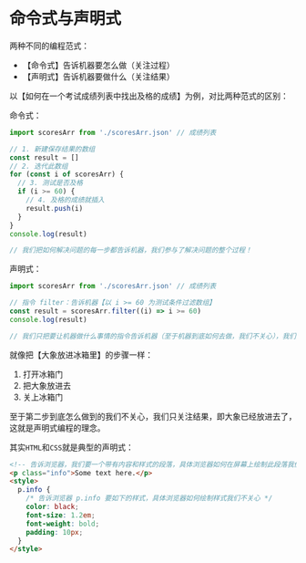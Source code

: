 # 命令式与声明式

两种不同的编程范式：

- 【命令式】告诉机器要怎么做（关注过程）
- 【声明式】告诉机器要做什么（关注结果）

以【如何在一个考试成绩列表中找出及格的成绩】为例，对比两种范式的区别：

命令式：

```js
import scoresArr from './scoresArr.json' // 成绩列表

// 1. 新建保存结果的数组
const result = []
// 2. 迭代此数组
for (const i of scoresArr) {
  // 3. 测试是否及格
  if (i >= 60) {
    // 4. 及格的成绩就插入
    result.push(i)
  }
}
console.log(result)

// 我们把如何解决问题的每一步都告诉机器，我们参与了解决问题的整个过程！
```

声明式：

```js
import scoresArr from './scoresArr.json' // 成绩列表

// 指令 filter：告诉机器【以 i >= 60 为测试条件过滤数组】
const result = scoresArr.filter((i) => i >= 60)
console.log(result)

// 我们只把要让机器做什么事情的指令告诉机器（至于机器到底如何去做，我们不关心），我们只参与了解决问题的关键步骤！
```

就像把【大象放进冰箱里】的步骤一样：

1. 打开冰箱门
2. 把大象放进去
3. 关上冰箱门

至于第二步到底怎么做到的我们不关心，我们只关注结果，即大象已经放进去了，这就是声明式编程的理念。

其实`HTML`和`CSS`就是典型的声明式：

```html
<!-- 告诉浏览器，我们要一个带有内容和样式的段落，具体浏览器如何在屏幕上绘制此段落我们不关心 -->
<p class="info">Some text here.</p>
<style>
  p.info {
    /* 告诉浏览器 p.info 要如下的样式，具体浏览器如何绘制样式我们不关心 */
    color: black;
    font-size: 1.2em;
    font-weight: bold;
    padding: 10px;
  }
</style>
```
